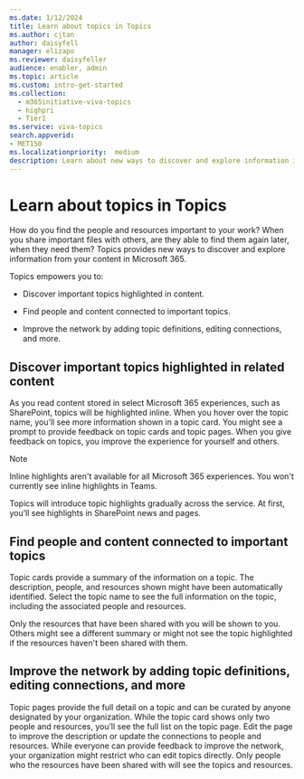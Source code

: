 ```yaml
---
ms.date: 1/12/2024
title: Learn about topics in Topics
ms.author: cjtan
author: daisyfell
manager: elizapo
ms.reviewer: daisyfeller
audience: enabler, admin
ms.topic: article
ms.custom: intro-get-started
ms.collection:
  - m365initiative-viva-topics
  - highpri
  - Tier1
ms.service: viva-topics 
search.appverid:
- MET150   
ms.localizationpriority:  medium
description: Learn about new ways to discover and explore information in Topics.
---
```


# Learn about topics in Topics

How do you find the people and resources important to your work? When you share important files with others, are they able to find them again later, when they need them? Topics provides new ways to discover and explore information from your content in Microsoft 365.  

Topics empowers you to:

- Discover important topics highlighted in content.

- Find people and content connected to important topics.

- Improve the network by adding topic definitions, editing connections, and more.

## Discover important topics highlighted in related content

As you read content stored in select Microsoft 365 experiences, such as SharePoint, topics will be highlighted inline. When you hover over the topic name, you’ll see more information shown in a topic card. You might see a prompt to provide feedback on topic cards and topic pages. When you give feedback on topics, you improve the experience for yourself and others.

>[!NOTE]
>Inline highlights aren't available for all Microsoft 365 experiences. You won't currently see inline highlights in Teams.

Topics will introduce topic highlights gradually across the service. At first, you’ll see highlights in SharePoint news and pages.

## Find people and content connected to important topics

Topic cards provide a summary of the information on a topic. The description, people, and resources shown might have been automatically identified. Select the topic name to see the full information on the topic, including the associated people and resources.  

Only the resources that have been shared with you will be shown to you. Others might see a different summary or might not see the topic highlighted if the resources haven't been shared with them.

## Improve the network by adding topic definitions, editing connections, and more

Topic pages provide the full detail on a topic and can be curated by anyone designated by your organization. While the topic card shows only two people and resources, you’ll see the full list on the topic page. Edit the page to improve the description or update the connections to people and resources. While everyone can provide feedback to improve the network, your organization might restrict who can edit topics directly. Only people who the resources have been shared with will see the topics and resources.
